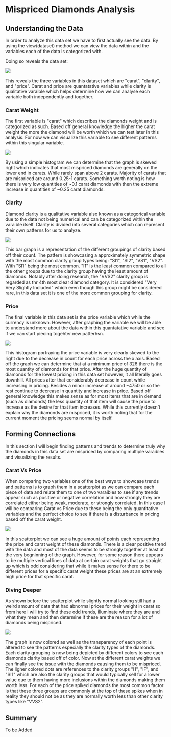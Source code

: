 <h1>Mispriced Diamonds Analysis</h1>

<h2>Understanding the Data</h3>
 <p>In order to analyze this data set we have to first actually see the data. By using the view(dataset) method we can view the data within and the variables each of the data is categorized with.</p>
 <p>Doing so reveals the data set:</p>
 <img src="https://raw.githubusercontent.com/Tyler-Robbins/Mispriced-Diamonds-Analysis/main/image1.png">

 <p>This reveals the three variables in this dataset which are "carat", "clarity", and "price". Carat and price are quantatative variables while clarity is qualitative varaible which
 helps determine how we can analyse each variable both independently and together.</p>

 <h3>Carat Weight</h4>
 <p>The first variable is "carat" which describes the diamonds weight and is categorized as such. Based off general knowledge the higher the carat weight the more the diamond will be worth which we can test later in this analysis. For now we can visualize this variable to see different patterns within this singular variable.</p>
<img src="https://raw.githubusercontent.com/Tyler-Robbins/Mispriced-Diamonds-Analysis/main/image2.png">

<p>By using a simple histogram we can determine that the graph is skewed right which indicates that most mispriced diamonds are generally on the lower end in carats. While rarely span above 2 carats. Majority of carats that are mispriced are around 0.25-1 carats. Something worth noting is how there is very low quantities of ~0.1 carat diamonds with then the extreme increase in quantities of ~0.25 carat diamonds.</p>

<h3>Clarity</h3>
<p>Diamond clarity is a qualitative variable also known as a categorical variable due to the data not being numerical and can be categorized within the varaible itself. Clarity is divided into several categories
which can represent their own patterns for us to analyze.</p>
<img src="https://raw.githubusercontent.com/Tyler-Robbins/Mispriced-Diamonds-Analysis/main/image3.png">

<p>This bar graph is a representation of the different groupings of clarity based off their count. The pattern is showcasing a approximately symmetric shape with the most common clarity group types being: "SI1", "SI2", "VS1", "VS2". With "SI1" being the most common. "I1" is the least common compared to all the other groups due to the clarity group having the least amount of diamonds. Notably after doing research, the "VVS2" clarity group  is regarded as thr 4th most clear diamond category. It is considered "Very Very Slightly Included" which even though this group might be considered rare, in this data set it is one of the more common grouping for clarity.</p>

<h3>Price</h3>
<p>The final variable in this data set is the price variable which while the currency is unknown. However, after graphing the variable we will be able to understand more about the data within this quantatative variable and see if we can start piecing togehter new patterhsn.</p>
<img src="https://raw.githubusercontent.com/Tyler-Robbins/Mispriced-Diamonds-Analysis/main/image4.png">

<p>This histogram portraying the price variable is very clearly skewed to the right due to the decrease in count for each price across the x axis. Based off the graph we can determine that at a minimum price of 326 there is the most quantity of diamonds for that price. After the huge quantity of diamonds for the lowest pricing in this data set however, it all literally goes downhill. All prices after that considerably decrease in count while increasing in pricing. Besides a minor increase at around ~4750 or so the rest continue to decrease in quantity and increase in price. Based off general knowledge this makes sense as for most items that are in demand (such as diamonds) the less quantity of that item will cause the price to increase as the desire for that item increases. While this currently doesn't explain why the diamonds are mispriced, it is worth noting that for the current moment the pricing seems normal by itself. </p>

<h2>Forming Connections</h2>
<p>In this section I will begin finding patterns and trends to determine truly why the diamonds in this data set are mispriced by comparing multiple varaibles and visualizing the results.</p>
<h3>Carat Vs Price</h3>
<p>When comparing two variables one of the best ways to showcase trends and patterns is to graph them in a scatterplot as we can compare each piece of data and relate them to one of two varaibles to see if any trends appear such as positive or negative correlation and how strongly they are correlated either being weak, moderate, or strongly correlated. In this case I will be comparing Carat vs Price due to these being the only quantitative variables and the perfect choice to see if there is a disturbance in pricing based off the carat weight.</p>
<img src="https://raw.githubusercontent.com/Tyler-Robbins/Mispriced-Diamonds-Analysis/main/image5.png">

<p>In this scatterplot we can see a huge amount of points each representing the price and carat weight of these diamonds. There is a clear positive trend with the data and most of the data seems to be strongly together at least at the very begninning of the graph. However, for some reason there appears to be multiple vertical lines of data at certain carat weights that go straight up which is odd considering that while it makes sense for there to be different prices for a specific carat weight these prices are at an extremely high price for that specific carat.</p>

<h3>Diving Deeper</h3>
<p>As shown before the scatterplot while slightly normal looking still had a weird amount of data that had abnormal prices for their weight in carat so from here I will try to find these odd trends, illuminate where they are and what they mean and then determine if these are the reason for a lot of diamonds being mispriced.</p>
<img src="https://raw.githubusercontent.com/Tyler-Robbins/Mispriced-Diamonds-Analysis/main/image6.1.png">

<p>The graph is now colored as well as the transparency of each point is altered to see the patterns especially the clarity types of the diamonds. Each clarity grouping is now being depicted by different colors to see each diamonds clarity based off of color. Now at the different carat weights we can finally see the issue with the diamonds causing them to be mispriced. The ligher colored dots are references to the clarity groups "I1", "IF", and "SI1" which are also the clarity groups that would typically sell for a lower value due to them having more inclusions within the diamonds making them worth less. For each of the price spiked diamonds the most common factor is that these three groups are commonly at the top of these spikes when in reality they should not be as they are normally worth less than other clarity types like "VVS2". </p>

<h2>Summary</h2>
<p>To be Added</p>
